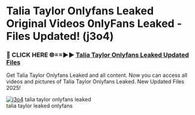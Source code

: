 # Talia Taylor Onlyfans Leaked Original Videos 0nlyFans Leaked - Files Updated! (j3o4)

<h3>🔴 CLICK HERE 🌐==►► <a href="https://tinyurl.com/2wckxsce" rel="nofollow">Talia Taylor Onlyfans Leaked Updated Files</a></h3>

Get Talia Taylor Onlyfans Leaked and all content. Now you can access all videos and pictures of Talia Taylor Onlyfans Leaked. New Updated Files 2025!

[![j3o4](https://i.imgur.com/AFduVYN.gif)](https://tinyurl.com/2wckxsce)
talia taylor onlyfans leaked<br>
talia taylor leaked onlyfans